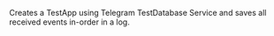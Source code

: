 Creates a TestApp using Telegram TestDatabase Service and saves all received events in-order in a log.